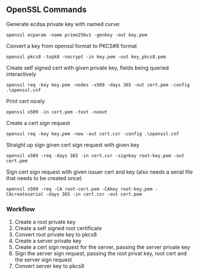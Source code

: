 ## OpenSSL Commands

Generate ecdsa private key with named curve:
    
    openssl ecparam -name prime256v1 -genkey -out key.pem 

Convert a key from openssl format to PKCS#8 format

    openssl pkcs8 -topk8 -nocrypt -in key.pem -out key_pkcs8.pem 

Create self signed cert with given private key, fields being queried interactively

    openssl req -key key.pem -nodes -x509 -days 365 -out cert.pem -config .\openssl.cnf

Print cert nicely

    openssl x509 -in cert.pem -text -noout

Create a cert sign request

    openssl req -key key.pem -new -out cert.csr -config .\openssl.cnf

Straight up sign given cert sign request with given key

    openssl x509 -req -days 365 -in cert.csr -signkey root-key.pem -out cert.pem

Sign cert sign request with given issuer cert and key (also needs a serial file that needs to be created once)

    openssl x509 -req -CA root-cert.pem -CAkey root-key.pem -CAcreateserial -days 365 -in cert.csr -out cert.pem
    
    
### Workflow

1. Create a root private key
1. Create a self signed root certificate
1. Convert root private key to pkcs8
1. Create a server private key
1. Create a cert sign request for the server, passing the server private key 
1. Sign the server sign request, passing the root privat key, root cert and the server sign request
1. Convert server key to pkcs8

